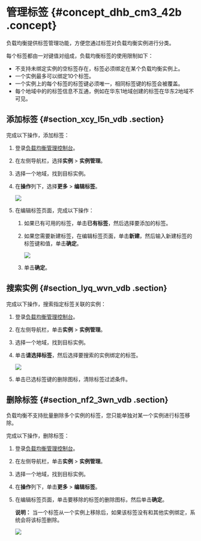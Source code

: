 # 管理标签 {#concept_dhb_cm3_42b .concept}

负载均衡提供标签管理功能，方便您通过标签对负载均衡实例进行分类。

每个标签都由一对键值对组成，负载均衡标签的使用限制如下：

-   不支持未绑定实例的空标签存在，标签必须绑定在某个负载均衡实例上。
-   一个实例最多可以绑定10个标签。
-   一个实例上的每个标签的标签键必须唯一，相同标签键的标签会被覆盖。
-   每个地域中的的标签信息不互通，例如在华东1地域创建的标签在华东2地域不可见。

## 添加标签 {#section_xcy_l5n_vdb .section}

完成以下操作，添加标签：

1.  登录[负载均衡管理控制台](https://slb.console.aliyun.com/slb/cn-hangzhou)。
2.  在左侧导航栏，选择**实例** \> **实例管理**。
3.  选择一个地域，找到目标实例。
4.  在**操作**列下，选择**更多** \> **编辑标签**。

    ![](http://static-aliyun-doc.oss-cn-hangzhou.aliyuncs.com/assets/img/16154/15640472157385_zh-CN.png)

5.  在编辑标签页面，完成以下操作：
    1.  如果已有可用的标签，单击**已有标签**，然后选择要添加的标签。
    2.  如果您需要新建标签，在编辑标签页面，单击**新建**，然后输入新建标签的标签键和值，单击**确定**。

        ![](http://static-aliyun-doc.oss-cn-hangzhou.aliyuncs.com/assets/img/16154/15640472157386_zh-CN.png)

    3.  单击**确定**。

## 搜索实例 {#section_lyq_wvn_vdb .section}

完成以下操作，搜索指定标签关联的实例：

1.  登录[负载均衡管理控制台](https://slb.console.aliyun.com/slb/cn-hangzhou)。
2.  在左侧导航栏，单击**实例** \> **实例管理**。
3.  选择一个地域，找到目标实例。
4.  单击**请选择标签**，然后选择要搜索的实例绑定的标签。

    ![](http://static-aliyun-doc.oss-cn-hangzhou.aliyuncs.com/assets/img/16154/15640472157388_zh-CN.png)

5.  单击已选标签键的删除图标，清除标签过滤条件。

## 删除标签 {#section_nf2_3wn_vdb .section}

负载均衡不支持批量删除多个实例的标签，您只能单独对某一个实例进行标签移除。

完成以下操作，删除标签：

1.  登录[负载均衡管理控制台](https://slb.console.aliyun.com/slb/cn-hangzhou)。
2.  在左侧导航栏，单击**实例** \> **实例管理**。
3.  选择一个地域，找到目标实例。
4.  在**操作**列下，单击**更多** \> **编辑标签**。
5.  在编辑标签页面，单击要移除的标签的删除图标，然后单击**确定**。

    **说明：** 当一个标签从一个实例上移除后，如果该标签没有和其他实例绑定，系统会将该标签删除。

    ![](http://static-aliyun-doc.oss-cn-hangzhou.aliyuncs.com/assets/img/16154/15640472157387_zh-CN.png)


